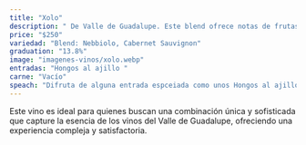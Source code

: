 ```yaml
---
title: "Xolo"
description: " De Valle de Guadalupe. Este blend ofrece notas de frutas negras maduras, toques de especias y taninos bien integrados, logrando un equilibrio entre potencia y suavidad."
price: "$250"
variedad: "Blend: Nebbiolo, Cabernet Sauvignon"
graduation: "13.8%"
image: "imagenes-vinos/xolo.webp"
entradas: "Hongos al ajillo "
carne: "Vacío"
speach: "Difruta de alguna entrada espceiada como unos Hongos al ajillo o acompaña tu copa con un corte que tenga poco marmoleo Xolo un vino muy versatil. "
---
```


Este vino es ideal para quienes buscan una combinación única y sofisticada que capture la esencia de los vinos del Valle de Guadalupe, ofreciendo una experiencia compleja y satisfactoria.
